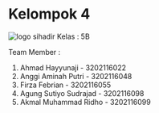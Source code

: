 # Kelompok 4
![logo sihadir](https://github.com/AkmalMRidho/SIHADIR/assets/125615550/98cdabee-89c7-400b-a7d3-2ee80210af86)
Kelas : 5B

Team Member :
1. Ahmad Hayyunaji - 3202116022
2. Anggi Aminah Putri - 3202116048
3. Firza Febrian - 3202116055
5. Agung Sutiyo Sudrajad - 3202116098
6. Akmal Muhammad Ridho - 3202116099
   
